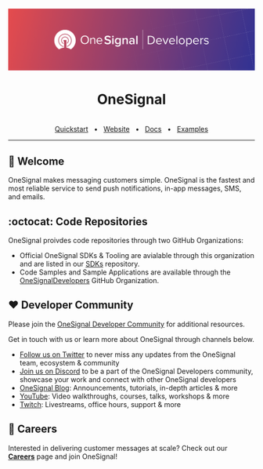 ![OneSignal](onesignal-banner.png?raw=true)

<div align="center">
  <h1>OneSignal</h1>

  <br />
  <a href="https://documentation.onesignal.com/docs/onboarding-with-onesignal">Quickstart</a>
  <span>&nbsp;&nbsp;•&nbsp;&nbsp;</span>
  <a href="https://onesignal.com/">Website</a>
  <span>&nbsp;&nbsp;•&nbsp;&nbsp;</span>
  <a href="https://documentation.onesignal.com/docs">Docs</a>
  <span>&nbsp;&nbsp;•&nbsp;&nbsp;</span>
  <a href="https://github.com/OneSignalDevelopers">Examples</a>
  <br />
  <hr />
</div>

## 👋 Welcome

OneSignal makes messaging customers simple.  OneSignal is the fastest and most reliable service to send push notifications, in-app messages, SMS, and emails.

## :octocat: Code Repositories

OneSignal proivdes code repositories through two GitHub Organizations:
- Official OneSignal SDKs & Tooling are avialable through this organization and are listed in our [SDKs](https://github.com/OneSignal/sdks) repository.
- Code Samples and Sample Applications are available through the [OneSignalDevelopers](https://github.com/OneSignalDevelopers) GitHub Organization.

## ❤️ Developer Community

Please join the [OneSignal Developer Community](https://onesignal.com/onesignal-developers) for additional resources.

Get in touch with us or learn more about OneSignal through channels below.

- [Follow us on Twitter](https://twitter.com/onesignaldevs) to never miss any updates from the OneSignal team, ecosystem & community
- [Join us on Discord](https://discord.gg/EP7gf6Uz7G) to be a part of the OneSignal Developers community, showcase your work and connect with other OneSignal developers
- [OneSignal Blog](https://onesignal.com/blog/): Announcements, tutorials, in-depth articles & more
- [YouTube](https://www.youtube.com/channel/UCe63d5EDQsSkOov-bIE_8Aw/featured): Video walkthroughs, courses, talks, workshops & more 
- [Twitch](https://www.twitch.tv/onesignaldevelopers): Livestreams, office hours, support & more 


## :rocket: Careers

Interested in delivering customer messages at scale?  Check out our [**Careers**](http://onesignal.com/careers) page and join OneSignal!
